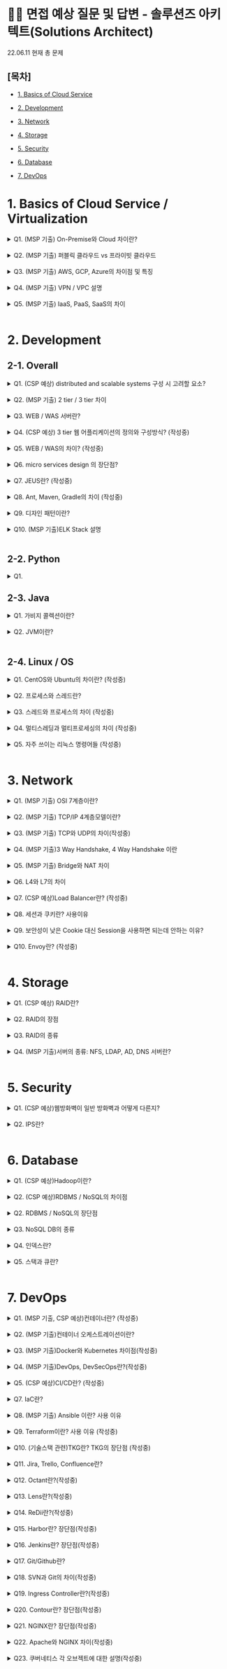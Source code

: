 # 📢🙍 면접 예상 질문 및 답변 - 솔루션즈 아키텍트(Solutions Architect)

22.06.11 현재 총 문제

## [목차]

- [1. Basics of Cloud Service](#1-basics-of-cloud-service--virtualization)

- [2. Development](#2-development)

- [3. Network](#3-network)

- [4. Storage](#4-storage)

- [5. Security](#5-security)

- [6. Database](#6-database)

- [7. DevOps](#7-devops)

# 1. Basics of Cloud Service / Virtualization

<details>
<summary>Q1. (MSP 기출) On-Premise와 Cloud 차이란?</summary>
<div markdown="1">

- On-Premise
  - `+`: 맞춤형 하드웨어 / 데이터 가시성 및 관리
  - `-`: 초기 투자 비용 / 한정된 컴퓨팅 파워 / 인력 투자 / 확장이 용이하지 않음
 
- Cloud 
  - `+`: 변화에 신속, 탄력 / 인프라 운영대신 비즈니스에 집중 / 적은 초기비용 / 언제 어디서든 접근 가능
  - `-`: 가시성 우려 / 지속적인 비용 / 파악하기 어려운 광범위한 서비스

</div>
</details>

<br/>

<details>
<summary>Q2. (MSP 기출) 퍼블릭 클라우드 vs 프라이빗 클라우드</summary>
<div markdown="1">

리소스 공유, 관리, 효율적 / 가상화 , 자동화 / 종량제

- Public : 수요변동에 탄력적 / Azure, GCP, AWS
- Private : 인프라 내부적 운용 / 보안강점 / 리소스 통제 / 비용
- Hybrid : VPN, P2P 연결 / 트래픽 급증시 퍼블릭에서 당겨옴 /

</div>
</details>

<br/>

<details>
<summary>Q3. (MSP 기출) AWS, GCP, Azure의 차이점 및 특징</summary>
<div markdown="1">

- AWS : 광범위한 영향력, 다양한 상품 / 제품간 결합 미흡
- GCP : 오픈소스(K8s, Tensorflow) 파워 / 대기업 대응 부족
- Azure : 완벽한 엔드 투 엔드(Oracle, SAP), 비용, Winserver / 가용성 영역 비율 낮음

</div>
</details>

<br/>

<details>
<summary>Q4. (MSP 기출) VPN / VPC 설명</summary>
<div markdown="1">

- VPN : 가상의 사설망 / 실제로 같은 네트워크상이지만 논리적으로 다른 네트워크
- VPC : 리소스간 허용 최소화 / 그룹별 네트워크 구성 용이

</div>
</details>

<br/>

<details>
<summary>Q5. (MSP 기출) IaaS, PaaS, SaaS의 차이</summary>
<div markdown="1">

- Infrastructure(aaS) / HW 인프라 제공 / 빠른 변화 / AWS EC2, Azure, GCE
- Platform(aaS) / 응용 SW 개발.운영 환경 제공 / 신속 개발 / Google App Engine, Openshift
- Software(aaS) / 소프트웨어 제공 / 비즈니스 집중 / Google Apps, MS Office, Dropbox

</div>
</details>

<br/>


# 2. Development

## 2-1. Overall

<details>
<summary>Q1. (CSP 예상) distributed and scalable systems 구성 시 고려할 요소?</summary>
<div markdown="1">

- 분산 시스템이란? 여러 독립된 컴퓨팅 리소스를 모아 하나의 시스템으로 사용하는 시스템입니다.
- 확장 가능한 시스템이란? 많은 부하를 처리할 수 있도록 처리량을 증가시킬 수 있는 시스템입니다. 

[분산 시스템 설계 시 고려사항]
1. 가용성: 중요한 컴포넌트의 이중화, 실패 발생 시 빠른 복구, 일부 만으로 동작할 수 있게 해 전면 장애가 발생하지 않게 하는 구성(graceful degradation)
2. 성능: 빠른 응답시간, 낮은 레이턴시는 사용성, 만족도, 검색엔진 랭킹(수익과 직접적 연관)에도 영향을 미친다.
3. 신뢰성: 똑같은 요청에는 똑같은 결과를 제공해야한다(시스템 정상작동).
4. 확장성: 얼마나 많은 추가 트래픽을 처리할 수 있는지, 저장 공간을 추가하기 얼마나 쉬운지, 얼마나 더 많은 트랜잭션을 처리할 수 있는지.
5. 관리성: 문제 발생 시 분석이 용이해야하며 문제를 이해하기 쉬워야한다. 업데이트, 수정, 시스템 운용 자체가 쉬워야한다.
6. 비용: 하드웨어, 소프트웨어 비용 외 시스템 배포, 관리 비용 등 시스템 소유에 필요한 모든 비용.

**주의: 위의 고려사항은 때때로 트레이드 오프 관계일 수 있다(처리량 향상을 위해 서버를 수평확장 시 관리성, 비용 측면에서 좋지 않을 수 있다)**

- 참고 URL: [Naver D2 - 확장성 있는 웹 아키텍처와 분산 시스템](https://d2.naver.com/helloworld/206816)
- 참고 URL: [확장가능한 웹 아키텍쳐 구축 방안](https://www.slideshare.net/IMQAGroup/ss-110619423)

</div>
</details>

<br/>

<details>
<summary>Q2. (MSP 기출) 2 tier / 3 tier 차이</summary>
<div markdown="1">

프레젠테이션(WEB) / 애플리케이션(WAS) / 데이터(DB)
- 2tier : (WEB + WAS) + DB / 개발편의성
- 3tier : WEB + WAS + DB / 확장성, 성능, 자원활용, 관리

</div>
</details>

<br/>

<details>
<summary>Q3. WEB / WAS 서버란?</summary>
<div markdown="1">

- 웹 서버(Web Server): 정적인 컨텐츠를 제공하는 서버로 대표적인 웹 서버로는 Apache HTTP server, NGINX 등이 있다.
- 웹 어플리케이션 서버(Web Application Server): DB 조회 등 로직을 처리해야하는 동적인 컨텐츠를 제공하는 서버이다. 대표적인 WAS로는 Tomcat, JEUS 등이 있다.

</div>
</details>

<br/>

<details>
<summary>Q4. (CSP 예상) 3 tier 웹 어플리케이션의 정의와 구성방식? (작성중)</summary>
<div markdown="1">

</div>
</details>

<br/>

<details>
<summary>Q5. WEB / WAS의 차이? (작성중)</summary>
<div markdown="1">

</div>
</details>

<br/>

<details>
<summary>Q6. micro services design 의 장단점?</summary>
<div markdown="1">

- 모놀리식 아키텍쳐
  - 장점
    - End-to-End 테스트가 용이
    - 빠르게 간단한 서비스를 만들 수 있음
  - 단점
    - 작은 수정사항이 있어도 전체를 빌드 & 배포 (독립적이지 않기 때문)
    - 유지보수가 어려움
    - 덩치가 커져 구동시간이 늘어남
    - 일부분의 오류가 전체에 영향을 미침
    - 기능에 따라 다른 언어를 선택할 수 없음
- 마이크로 서비스 아키텍쳐: 
  - 장점
    - 유지보수 용이
    - 거대한 서비스도 빠르게 수정 가능 (각 기능이 독립적으로 배포되기 때문)
    - 각 기능에 따라 다른 언어를 선택할 수 있다
  - 단점
    - 모니터링이 어려움
    - End-to-end 서비스 구동 불편(테스트 불편)

</div>
</details>

<br/>

<details>
<summary>Q7. JEUS란? (작성중)</summary>
<div markdown="1">

</div>
</details>

<br/>

<details>
<summary>Q8. Ant, Maven, Gradle의 차이 (작성중)</summary>
<div markdown="1">

1. Ant

**특징**
- 

2. Maven
  Apache사에서 만든 빌드툴(build tool)이다.
  pom.xml파일을 통해 정형화된 빌드 시스템으로 프로젝트 관리를 해준다.
  프로젝트의 전체적인 라이프 사이클을 관리한다.

**특징**
- XML 기반으로 작성한다.
- 생명주기(Lifecycle)와 프로젝트 객체 모델(POM, Project Object Model)이란 개념이 도입됐다.
- Ant의 장황한 빌드 스크립트를 개선했다.
- pom.xml에 필요한 라이브러리를 선언하면 자동으로 해당 프로젝트로 불러와 편리하다.
- 상대적으로 학습 장벽이 높다.
- 라이브러리가 서로 의존하는 경우 복잡해질 수 있다.

3. Gradle
  그루비(Groovy)를 기반으로 한 빌드 도구
  Ant와 Maven과 같은 이전 세대 빌드 도구의 단점을 보완하고 장점을 취합하여 만든 오픈소스로 공개된 빌드 도구

**특징**
- 매우 유연한 범용 빌드 도구
- Maven과 같은 구조화 된 build프레임워크
- Maven, Ivy등의 기존 저장소 인프라 또는 pom.xml 파일과 ivy.xml 파일에 대한 migration 편이성 제공
- 멀티 프로젝트 빌드 지원
- 의존성 관리의 다양한 방법 제공
- Build Script를 xml이 아닌 Groovy 기반의 DSL(Domain Specific Language)을 사용
- 기존 Build를 구성하기 위한 풍부한 도메인 모델 제공
- Gradle 설치 없이 Gradle Wrapper를 이용하여 빌드 지원

</div>
</details>

<br/>

<details>
<summary>Q9. 디자인 패턴이란?</summary>
<div markdown="1">

- 디자인 패턴(Design Pattern)
  - "소프트웨어를 설계할 때 특정 맥락에서 자주 발생하는 고질적인 문제들이 또 발생했을 때 재사용할 할 수 있는 훌륭한 해결책"

- 싱글톤 패턴(Singleton Pattern)
  - 객체를 하나만 생성하며, 어디서든 이미 생성된 객체만을 참조하도록 하는 패턴

- 팩토리 패턴(Factory Pattern)
  - 객체간 의존성을 줄이기 위해 객체의 생성과 데이터 주입만 담당하는 Factory 클래스를 정의하고,
  개발 코드 부분에서는 생성된 객체를 가져다 사용함으로서 의존성을 줄이는 방식

- 옵저버 패턴(Observer Pattern)
  - 어떤 객체의 상태가 변경될 때, 그와 연관된 모든 객체들에게 상태변경을 알리는 디자인 패턴

</div>
</details>

<br/>

<details>
<summary>Q10. (MSP 기출)ELK Stack 설명</summary>
<div markdown="1">

- ELK Stack: 애플리케이션 로깅 시스템. 개발자들이 서버에 접근해서 애플리케이션 로그를 받을 필요가 없게 된다.

- Elastic Search : 비정형 데이터를 분산형 검색 및 분석 엔진
- Kibana : 데이터 시각화(대시보드화)
- Logstash : 데이터 처리 파이프라인 (여러 서버의 대량의 로그를 모니터링하기 위해 만든 추상화 레이어)
- Beats : 데이터(로그) 전송 (기존 ELK에서 ELK Stack이 된 이유)

</div>
</details>

<br/>

## 2-2. Python

<details>
<summary>Q1. </summary>
<div markdown="1">

</div>
</details>

## 2-3. Java

<details>
<summary>Q1. 가비지 콜렉션이란?</summary>
<div markdown="1">

- 가비지 콜렉션(Garbage Collection): 시스템에서 더이상 사용하지 않는 동적 할당된 메로리 블럭을 찾아 자동으로다시 사용 가능한 자원으로 회수하는 것. 시스템에서 가비지컬렉션을 수행하는 부분을 가비지 컬렉터라 부른다.

- 참고: [넌 잘하고 있어](https://hahahoho5915.tistory.com/16)
</div>
</details>

<br/>

<details>
<summary>Q2. JVM이란?</summary>
<div markdown="1">

- 가비지 콜렉션(Garbage Collection): 시스템에서 더이상 사용하지 않는 동적 할당된 메로리 블럭을 찾아 자동으로다시 사용 가능한 자원으로 회수하는 것. 시스템에서 가비지컬렉션을 수행하는 부분을 가비지 컬렉터라 부른다.

- 참고: [넌 잘하고 있어](https://hahahoho5915.tistory.com/16)
</div>
</details>

<br/>

## 2-4. Linux / OS

<details>
<summary>Q1. CentOS와 Ubuntu의 차이란? (작성중)</summary>
<div markdown="1">

</div>
</details>

<br/>

<details>
<summary>Q2. 프로세스와 스레드란?</summary>
<div markdown="1">

- Thread(쓰레드): 프로세스내에서 동시에 실행되는독립적인 실행 단위를 말함, 장점으로는 자원을 많이 사용하지 않고 구현이 쉬우며 범용성이 높다
- Process(프로세스): 운영체제에서 실행중인 하나의 프로그램(하나 이상의 쓰레드를 포함한다.)

- Thread 장점
  - 빠른 프로세스 생성
  - 적은 메모리 사용
  - 쉬운 정보 공유

- Thread 단점
  - 교착상태에 빠질 수 있다.
  - 참고: 교착상태란 다중프로그래밍 체제에서 하나 또는 그 이상의 프로세스가 수행 할 수 없는 어떤 특정시간을 기다리고 있는 상태.

</div>
</details>

<br/>

<details>
<summary>Q3. 스레드와 프로세스의 차이 (작성중)</summary>
<div markdown="1">


</div>
</details>

<br/>

<details>
<summary>Q4. 멀티스레딩과 멀티프로세싱의 차이 (작성중)</summary>
<div markdown="1">

</div>
</details>

<br/>

<details>
<summary>Q5. 자주 쓰이는 리눅스 명령어들 (작성중)</summary>
<div markdown="1">

</div>
</details>

<br/>

# 3. Network

<details>
<summary>Q1. (MSP 기출) OSI 7계층이란?</summary>
<div markdown="1">

네트워크에서 통신이 일어나는 과정을 7단계로 나눈 것(통신 과정을 단계별로 파악)
- Layer7 : 응용 / UI, Application (DHCP, DNS, FTP, HTTP, TELNET)
- Layer6 : 표현 / 인코딩, 디코딩, 암호화 (JPEG, MPEG)
- Layer5 : 세션 / 세션구축 및 관리 (SSH, TLS)
- Layer4 : 전송 / TCP, UDP
- Layer3 : 네트워크 / IP, ARP, RARP, ICMP, IGMP
- Layer2 : 데이터링크 / MAC주소, PPP, 브리지, 스위치
- Layer1 : 물리 / 전기적신호, 허브, 리피터

</div>
</details>

<br/>

<details>
<summary>Q2. (MSP 기출) TCP/IP 4계층모델이란?</summary>
<div markdown="1">

- Layer4(5,6,7) : 응용 / HTTP, FTP, Telnet, DNS, SMTP
- Layer3(4) : 전송 / TCP, UDP
- Layer2(3) : 인터넷 / IP, ARP, RARP,
- Layer1(1,2) : 네트워크엑세스 / Ethernet, Token Ring, PPP

</div>
</details>

<br/>
<details>
<summary>Q3. (MSP 기출) TCP와 UDP의 차이(작성중)</summary>
<div markdown="1">

- TCP : 연결형 프로토콜 / 1:1 통신방식 / 보안성이 높은 대신 UDP보다 전송속도가 느림 / 신뢰성
- UDP : 비연결형 프로토콜 / 1:N, N:N 통신방식 / 보안성이 낮지만 속도가 빠름 / 스트리밍, VoIP

TCP(Transmission Control Protocol)
-연결형 서비스제공
-높은 신뢰성 보장
- 연결의 설정(3-way handshaking)
- 연결의 해제(4-way handshaking)
-데이터 흐름 제어, 혼잡 제어
- 전이중, 점대점 서비스(양방향 송수신 서비스)
UDP(User Datagram Protocol)
-비연결형 서비스 제공
-신뢰성이 낮음
-데이터의 전송 순서가 바뀔 수 있음
- 데이터 수신 여부 확인 안함(3-way handshaking과 같은 과정 X)
- TCP보다 전송속도가 빠름

</div>
</details>

<br/>
<details>
<summary>Q4. (MSP 기출)3 Way Handshake, 4 Way Handshake 이란</summary>
<div markdown="1">

1. 3 Way Handshake
  - SYN / 연결요청
  - SYN, ACK / 수락
  - ACK / 수락 확인

2. 4 Way Handshake
  - FIN / 종료요청
  - ACK / 확인, 대기요청
  - FIN / 종료요청
  - ACK / 종료 확인

</div>
</details>

<br/>
<details>
<summary>Q5. (MSP 기출) Bridge와 NAT 차이</summary>
<div markdown="1">

- NAT : 사설 IP -> 공인 IP / 공유기
- Bridge : 사설 IP X / 호스트의 공인 IP와 같은 대역대 IP 사용

</div>
</details>

<br/>

<details>
<summary>Q6. L4와 L7의 차이</summary>
<div markdown="1">

스위치로 들어온 패킷을 서버로 전송

- L4 : IP + 포트 / 포트 기반 미러링 / 부하분산 특화, 고신뢰성
- L7 : IP + 포트 + 페이로드 / 섬세, 고비용 / 컨텐츠 기반 트래픽 제어, QoS, 필터링, 패킷분석

</div>
</details>

<br/>

<details>
<summary>Q7. (CSP 예상)Load Balancer란? (작성중)</summary>
<div markdown="1">

- 로드밸런서란?
- 로드밸런싱 종류
- AWS 로드밸런서 종류

</div>
</details>

<br/>

<details>
<summary>Q8. 세션과 쿠키란? 사용이유</summary>
<div markdown="1">

1. Session
  - 특정 웹사이트에서 사용자가 머무르는 기간 또는 한 명의 사용자의 한번의 방문을 의미한다.
  - Session에 관련된 데이터는Server에 저장된다.
  - 웹 브라우저의 캐시에 저장되어 브라우저가 닫히거나 서버에서 삭제시 사라진다.
  - Cookie에 비해 보안성이 좋다.


2. Cookie
  - 사용자 정보를 유지할 수 없다는 HTTP의 한계를 극복할 수 있는 방법
  - 인터넷 웹 사이트의 방문 기록을 남겨 사용자와 웹 사이트 사이를 매개해 주는 정보이다.
  - Cookie는 인터넷 사용자가 특정 웹서버에 접속할 때, 생성되는 개인 아이디와 비밀번호, 방문한 사이트의 정보를 담은 임시 파일로써, Server가 아닌 Client에 텍스트 파일로 저장되어 다음에 해당 웹서버를 찾을 경우 웹서버에서는 그가 누구인지 어떤 정보를 주로 찾았는지 등을 파악할 때 사용된다.
  - Cookie는Client PC에 저장되는 정보기 때문에,다른 사용자에 의해서 임의로 변경이 가능하다.(정보 유출 가능, Session보다 보안성이 낮은 이유)

3. 세션과 쿠키의 사용 이유
  - 현재 우리가 인터넷에서 사용하고 있는 HTTP프로토콜은 연결 지향적인 성격을 버렸기 때문에 새로운 페이지를 요청할 때마다 새로운 접속이 이루어지며 이전 페이지와 현재 페이지 간의 관계가 지속되지 않는다. 이에 따라 HTTP프로토콜을 이용하게 되는 웹사이트에서는 웹페이지에 특정 방문자가 머무르고 있는 동안에 그 방문자의 상태를 지속시키기 위해 쿠키와 세션을 이용한다.

</div>
</details>

<br/>

<details>
<summary>Q9. 보안성이 낮은 Cookie 대신 Session을 사용하면 되는데 안하는 이유?</summary>
<div markdown="1">

- 모든 정보를 Session에 저장하면 Server의 메모리를 과도하게 사용하게 되어 Server에 무리가 가기 때문

</div>
</details>

<br/>

<details>
<summary>Q10. Envoy란? (작성중)</summary>
<div markdown="1">

</div>
</details>

<br/>

# 4. Storage

<details>
<summary>Q1. (CSP 예상) RAID란?</summary>
<div markdown="1">

- RAID란? 여러 개의 디스크를 묶어 데이터를 read, write 하는 방식

</div>
</details>

<br/>

<details>
<summary>Q2. RAID의 장점</summary>
<div markdown="1">

- RAID의 장점
  1. 성능 향상
  2. 효율성 증대 
  3. 안정성 증대
  4. 가용성 증대

</div>
</details>

<br/>

<details>
<summary>Q3. RAID의 종류</summary>
<div markdown="1">

- RAID의 종류 (RAID 1~6)
  - RAID 0: Stripe. 데이터를 분산배치 및 **디스크 IO 속도** 향상
  - RAID 1: Mirror(디스크 1,2 양쪽에 데이터 저장). **안정성** 향상. RAID0과 비교해 데이터 write 속도는 동일하나 read속도 2배
  - RAID 5: 데이터를 안전하게 분산 & 헬스체크를 통해 데이터 안정성 높임
  - RAID 0 + 1: mirror & stripe 동시 구성해 속도 + 안정

</div>
</details>

<br/>

<details>
<summary>Q4. (MSP 기출)서버의 종류: NFS, LDAP, AD, DNS 서버란?</summary>
<div markdown="1">

- NFS : 썬마이크로 / 네트워크상 연결된 다른 PC 하드를 사용 / 중앙집중형
- LDAP : DAP 경량 / TCP/IP 디렉토리 서비스 조회, 수정 프로토콜
- AD : 계정, PC, 정책 정보 저장
- DNS : 도메인 IP 변환 / 원래는 Hosts 파일 / root(.) – top-lv -second-lv - sub

</div>
</details>

<br/>

# 5. Security

<details>
<summary>Q1. (CSP 예상)웹방화벽이 일반 방화벽과 어떻게 다른지?</summary>
<div markdown="1">

- 공통점: 악의적 공격에 대한 탐지 및 차단

- 방화벽(Firewall = FW)
  - 로컬 클라이언트를 보호(보호 대상 시스템과 그 외 시스템의 경계선 역할)
  - IP와 Port를 제어해 인가된 사용자만 접근 허용
  - OSI 7계층 기준: L3 ~ L4(Network)을 방어

- 웹 방화벽(Web Application Firewall = WAF)
  - 웹 서버만을 보호하기 위해 설계된 정보 보호 시스템
  - HTTP로 시도되는 공격(DDoS 등) 차단
  - OSI 7계층 기준: L7(Application)을 방어

</div>
</details>

<br/>

<details>
<summary>Q2. IPS란?</summary>
<div markdown="1">

- 침입방지 시스템(IPS: Intrusion Detection System)
  - 전반적인 네트워크 트래픽에 대한 침해사고 대응
  - 모든 프로토콜에 대한 취약점 관련 패턴 DB를 통한 탐지/차단
  - OSI 7계층 기준: L3 ~ L7을 방어 (FW, WAF에 비해 세부 설정 어려움)

</div>
</details>

<br/>

# 6. Database

<details>
<summary>Q1. (CSP 예상)Hadoop이란?</summary>
<div markdown="1">

- Hadoop이란? 아파치 소프트웨어 재단(Apache Software Foundation)에서 만든 **대규모 데이터셋을 효율적으로 사용할 수 있는 오픈소스 소프트웨어 프로젝트**. 하나의 대형 컴퓨터를 사용해 데이터를 처리/저장하는 대신, 하드웨어를 클러스터링 해 대량의 데이터셋을 **병렬로 분석**할수 있다. (관련 AWS 상품: Amazone EMR)
  - 장점: 확장성, 라이선스 비용 무료
  - 단점: 운영 난이도 높음

- 참고: [Velog - Hadoop이란?](velog.io/@zbooster/Hadoop-이란)

</div>
</details>

<br/>

<details>
<summary>Q2. (CSP 예상)RDBMS / NoSQL의 차이점</summary>
<div markdown="1">

- RDBMS(Relational Database Management System): 관계형 데이터베이스 관리 시스템. 관계형 데이터 모델을 기초로 두고 **모든 데이터를 2차원 테이블 형태로 표현하는 데이터베이스**로 **다른 테이블들과 관계를 맺고 모여있는 집합체**. 관계를 나타내기 위해 **외래 키(foreign key)**를 사용해 테이블간 join이 가능하다.

- NoSQL(Not Only SQL): 테이블간 관계를 정의하지 않는 데이터베이스(테이블간 join 불가). 관계형 데이터베이스의 단점인 **성능을 향상** 시키기 위해 등장. 데이터 일관성을 포기하되 비용을 고려해 여러대의 DB에 분산해 저장하는 scale-out을 목표로 등장

</div>
</details>

<br/>

<details>
<summary>Q2. RDBMS / NoSQL의 장단점</summary>
<div markdown="1">

- RDBMS(Relational Database Management System)
  - 장점
    1. 명확한 **데이터 구조** 보장(스키마)
    2. 데이터 **중복** 없이 저장

  - 단점
    1. 시스템이 커질 경우 쿼리문이 복잡(JOIN문이 많아짐)
    2. **Scale-up**만 지원(성능향상에 비용이 기하급수적으로 늘어날 수 있음)
    3. **스키마가 변경**될 경우 번거롭고 어려움

- NoSQL(Not Only SQL)
  - 장점
    1. 유연하고 자유로운 데이터 구조
    2. 저장 데이터 조정 & 새로운 필드 추가 용이
    3. Scale Up & **Scale Out** 가능
  - 단점
    1. 데이터 중복 발생 우려
    2. 명확한 데이터 구조 보장 안함

</div>
</details>

<br/>

<details>
<summary>Q3. NoSQL DB의 종류</summary>
<div markdown="1">

1. Key-Value Database
 - 데이터가 key, value 쌍으로 저장
 - 질의 속도가 굉장히 빠른 편
 - 대표 예: Redis, AWS Dynamo DB

2. Document Database
 - key, document(계층 형태 = 객체와 유사) 형태로 저장
 - 검색에 최적화
 - 사용이 번거롭고 쿼리가 SQL과 상이
 - 대표 예: Mongo DB

3. Wide Column Database
 - Column - Family 모델 기반
 - 키는 Row(키 값), Column-family, Columnn-name을 가진다.
 - 대표 예: HBase

4. Graph Database
 - Node, Edge, Property와 함께 그래프 구조를 사용
 - 데이터간 관계가 탐색의 키일 경우 적합(SNS, 추천엔진, 패턴인식에 적합)
 - 대표 예: Neo4J

</div>
</details>

<br/>

<details>
<summary>Q4. 인덱스란?</summary>
<div markdown="1">

인덱스는 데이터베이스 분야에 있어서테이블에 대한 동작의 속도를 높여주는 자료 구조를 일컫는다.
인덱스는 테이블 내의 1개의 컬럼, 혹은 여러 개의 컬럼을 이용하여 생성될 수 있다.
고속의 검색동작뿐만 아니라레코드 접근과 관련 효율적인 순서 매김 동작에 대한 기초를 제공한다.
인덱스를 저장하는 데 필요한 디스크 공간은 보통 테이블을 저장하는 데 필요한 디스크 공간보다 작다.


데이터베이스에서 테이블과 클러스터에 연관되어 독립적인 저장 공간을 보유하고 있는 객체(object)이다.
사용자는 데이터베이스에 저장된 자료를 더욱 빠르게 조회하기 위하여 인덱스를 생성하고 사용한다.


DB에서 자료를 검색하는 두 가지 방법
FTS(Full Table Scan) : 테이블을 처음 부터 끝까지 검색하는 방법
Index Scan : 인덱스를 검색하여 해당 자료의 테이블을 액세스 하는 방법.

</div>
</details>

<br/>

<details>
<summary>Q5. 스택과 큐란?</summary>
<div markdown="1">

- 스택(STACK)
  - LIFO(Last In First Out)의후입선출 구조
  - push();를 이용한 데이터 입력, pop();을 이용한 데이터 출력
  - 예) 시스템 스택 : 함수의 호출과 복귀 순서는 스택의 구조를 응용하여 관리
  - 역순 문자열 만들기, 수식의 괄호 검사, 수식의 후위 표기법 변환

- 큐(QUEUE)
  - FIFO(First In First Out)의선입선출 구조
  - enQueue();를 이용한 데이터 입력, deQueue();를 이용한 데이터 출력
  - 예) 우선순위가 같은 작업 예약(인쇄 대기열), 선입선출이 필요한 대기열(티켓 카운터)
  - Linear Queue(선형큐)는 메모리 재사용이 불가능 이러한 문제점을 보완하여 Circular Queue(원형 큐)가 나옴

</div>
</details>

<br/>

# 7. DevOps

<details>
<summary>Q1. (MSP 기출, CSP 예상)컨테이너란? (작성중)</summary>
<div markdown="1">

- 컨테이너(Container): 애플리케이션 & 애플리케이션을 구동하는 환경을 격리한 공간 / OS 가상화 X 프로세스 격리

</div>
</details>

<br/>

<details>
<summary>Q2. (MSP 기출)컨테이너 오케스트레이션이란? </summary>
<div markdown="1">

- 컨테이너를 스케쥴링 / 클러스터링 / 서비스 디스커버리 / 로깅 및 모니터링

</div>
</details>

<br/>

<details>
<summary>Q3. (MSP 기출)Docker와 Kubernetes 차이점(작성중)</summary>
<div markdown="1">

- 도커(Docker) : 컨테이너 기반 오픈소스 가상화 플랫폼(개념) / 기술적 개념이자 도구
- 쿠버네티스(Kubernetes) : 컨테이너 오케스트레이션 툴 / Docker를 관리하는 도구 / 비슷한 툴 = Docker Swarm, EKS, Nomad

</div>
</details>

<br/>

<details>
<summary>Q4. (MSP 기출)DevOps, DevSecOps란?(작성중)</summary>
<div markdown="1">

- 데브옵스(DevOps): 애자일에 개발과 운영 개선 및 자동화가 합쳐진 모델 / 개발, 배포 담당자들은 하나의 팀 / 개발과 배포를 서로 잘 융합시키고 소통을 원할하게 하기 위한 개발론
- DevSecOps : 위 과정에 보안을 빌트인 / 파이프라인상에 유기적 결합

</div>
</details>

<br/>

<details>
<summary>Q5. (CSP 예상)CI/CD란? (작성중)</summary>
<div markdown="1">

- CI(Continuous Integration)- 지속적 통합
  - 개발자들이 자주 소스코드를 메인라인에 머지한다.
- CD(Continuous Delivery / Continuous Deployment) - 지속적 전달 / 배포
  - 소스저장소 업데이트를 빌드 및 테스트한 후, 스테이징하는 자동화된 흐름
  - Continuous Delivery: CI 완료 -> CD 완료 후 배포가 가능한 상태를 유지해야한다(사람의 결정에 의해 배포).
  - Continuous Deployment: CD완료 후 완전히 배포되는 것

- CI/CD의 장점
  - 소프트웨어 릴리스 프로세스 자동화: 빠르고 효율적으로 배포
  - 개발자 생산성 향상: 수동 작업 부담 덜기
  - 버그 발견 / 해결: 자주 & 포괄적으로 테스트를 진행해 큰 문제로 발견하기 전 버그를 발견
  - 업데이트 빠르게 제공

</div>
</details>

<br/>

<details>
<summary>Q7. IaC란?</summary>
<div markdown="1">

- IaC(Infrastructure as Code) : 수동 대신 스크립트로 컴퓨팅 인프라 구성

</div>
</details>

<br/>

<details>
<summary>Q8. (MSP 기출) Ansible 이란? 사용 이유</summary>
<div markdown="1">

- 앤서블(Ansible): IaC 지향 자동화 관리 도구 / Python 기반 YAML 포맷 Playbook 자동화 구현 / 단순, 편의, 멱등

</div>
</details>

<br/>

<details>
<summary>Q9. Terraform이란? 사용 이유 (작성중)</summary>
<div markdown="1">

</div>
</details>

<br/>

<details>
<summary>Q10. (기술스택 관련)TKG란? TKG의 장단점 (작성중)</summary>
<div markdown="1">

</div>
</details>

<br/>

<details>
<summary>Q11. Jira, Trello, Confluence란?</summary>
<div markdown="1">

</div>
</details>

<br/>

<details>
<summary>Q12. Octant란?(작성중)</summary>
<div markdown="1">

</div>
</details>

<br/>

<details>
<summary>Q13. Lens란?(작성중)</summary>
<div markdown="1">

</div>
</details>

<br/>

<details>
<summary>Q14. ReDii란?(작성중)</summary>
<div markdown="1">

</div>
</details>

<br/>

<details>
<summary>Q15. Harbor란? 장단점(작성중)</summary>
<div markdown="1">

</div>
</details>

<br/>

<details>
<summary>Q16. Jenkins란? 장단점(작성중)</summary>
<div markdown="1">

</div>
</details>

<br/>

<details>
<summary>Q17. Git/Github란? </summary>
<div markdown="1">

</div>
</details>

<br/>

<details>
<summary>Q18. SVN과 Git의 차이(작성중)</summary>
<div markdown="1">

</div>
</details>

<br/>

<details>
<summary>Q19. Ingress Controller란?(작성중)</summary>
<div markdown="1">

</div>
</details>

<br/>

<details>
<summary>Q20. Contour란? 장단점(작성중)</summary>
<div markdown="1">

</div>
</details>

<br/> 

<details>
<summary>Q21. NGINX란? 장단점(작성중)</summary>
<div markdown="1">

</div>
</details>

<br/>

<details>
<summary>Q22. Apache와 NGINX 차이(작성중)</summary>
<div markdown="1">

</div>
</details>

<br/>

<details>
<summary>Q23. 쿠버네티스 각 오브젝트에 대한 설명(작성중)</summary>
<div markdown="1">

</div>
</details>

<br/>